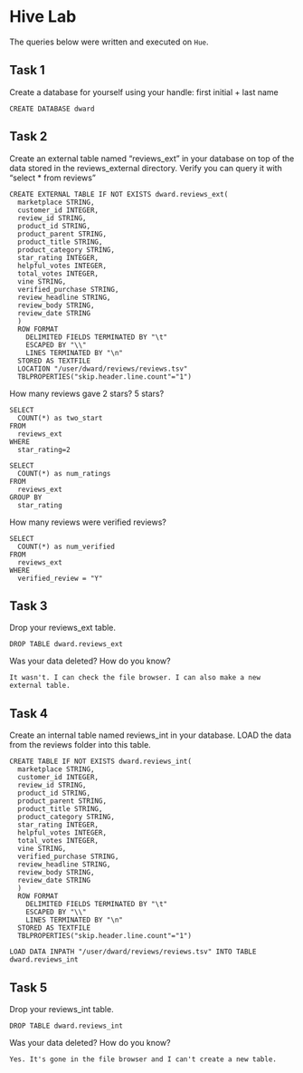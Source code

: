 # Hive Lab

The queries below were written and executed on `Hue`.

## Task 1

Create a database for yourself using your handle: first initial + last name

```
CREATE DATABASE dward
```

## Task 2

Create an external table named “reviews_ext” in your database on top of the data stored in the reviews_external directory. Verify you can query it with “select * from reviews”

```
CREATE EXTERNAL TABLE IF NOT EXISTS dward.reviews_ext(
  marketplace STRING,
  customer_id INTEGER,
  review_id STRING,
  product_id STRING,
  product_parent STRING,
  product_title STRING,
  product_category STRING,
  star_rating INTEGER,
  helpful_votes INTEGER,
  total_votes INTEGER,
  vine STRING,
  verified_purchase STRING,
  review_headline STRING,
  review_body STRING,
  review_date STRING
  )
  ROW FORMAT
    DELIMITED FIELDS TERMINATED BY "\t"
    ESCAPED BY "\\"
    LINES TERMINATED BY "\n"
  STORED AS TEXTFILE
  LOCATION "/user/dward/reviews/reviews.tsv"
  TBLPROPERTIES("skip.header.line.count"="1")
```

How many reviews gave 2 stars? 5 stars?

```
SELECT
  COUNT(*) as two_start
FROM
  reviews_ext
WHERE
  star_rating=2
```

```
SELECT
  COUNT(*) as num_ratings
FROM
  reviews_ext
GROUP BY
  star_rating
```

How many reviews were verified reviews?

```
SELECT
  COUNT(*) as num_verified
FROM
  reviews_ext
WHERE
  verified_review = "Y"
```

## Task 3

Drop your reviews_ext table.

```
DROP TABLE dward.reviews_ext
```

Was your data deleted? How do you know?

```
It wasn't. I can check the file browser. I can also make a new external table.
```

## Task 4

Create an internal table named reviews_int in your database. LOAD the data from the reviews folder into this table.

```
CREATE TABLE IF NOT EXISTS dward.reviews_int(
  marketplace STRING,
  customer_id INTEGER,
  review_id STRING,
  product_id STRING,
  product_parent STRING,
  product_title STRING,
  product_category STRING,
  star_rating INTEGER,
  helpful_votes INTEGER,
  total_votes INTEGER,
  vine STRING,
  verified_purchase STRING,
  review_headline STRING,
  review_body STRING,
  review_date STRING
  )
  ROW FORMAT
    DELIMITED FIELDS TERMINATED BY "\t"
    ESCAPED BY "\\"
    LINES TERMINATED BY "\n"
  STORED AS TEXTFILE
  TBLPROPERTIES("skip.header.line.count"="1")

LOAD DATA INPATH "/user/dward/reviews/reviews.tsv" INTO TABLE dward.reviews_int
```

## Task 5

Drop your reviews_int table.

```
DROP TABLE dward.reviews_int
```

Was your data deleted? How do you know?

```
Yes. It's gone in the file browser and I can't create a new table.
```